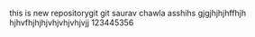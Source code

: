 this is new repositorygit 
git
saurav chawla
asshihs
gjgjhjhjhffhjh
hjhvfhjhjhjvhjvhjvhjvjj
123445356
